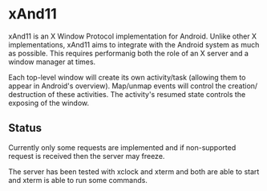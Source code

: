 # xAnd11

xAnd11 is an X Window Protocol implementation for Android. Unlike other
X implementations, xAnd11 aims to integrate with the Android system as much
as possible. This requires performanig both the role of an X server and a
window manager at times.

Each top-level window will create its own activity/task (allowing them to
appear in Android's overview). Map/unmap events will control the creation/
destruction of these activities. The activity's resumed state controls the
exposing of the window.

## Status

Currently only some requests are implemented and if non-supported request
is received then the server may freeze.

The server has been tested with xclock and xterm and both are able to start
and xterm is able to run some commands.
